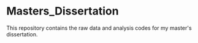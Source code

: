 # Masters_Dissertation
This repository contains the raw data and analysis codes for my master's dissertation.
